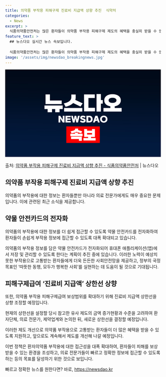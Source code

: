 ```yaml
---
title: 의약품 부작용 피해구제 진료비 지급액 상향 추진  식약처
categories:
  - News
excerpt: >
  식품의약품안전처는 많은 환자들이 의약품 부작용 피해구제 제도의 혜택을 충실히 받을 수 있도록 의약품 부작용 …
feature_text: >
  ## 뉴스다오 실시간 뉴스 속보입니다.

  식품의약품안전처는 많은 환자들이 의약품 부작용 피해구제 제도의 혜택을 충실히 받을 수 있도록 의약품 부작용 …
image: '/assets/img/newsdao_breakingnews.jpg'
---
```


![뉴스다오 속보](/assets/img/newsdao_breakingnews.jpg)

<p>출처: <a href="https://newsdao.kr/2808" rel="dofollow">의약품 부작용 피해구제 진료비 지급액 상향 추진 - 식품의약품안전처</a> | 뉴스다오</p>

<h2>의약품 부작용 피해구제 진료비 지급액 상향 추진</h2>

의약품의 부작용에 대한 정보는 환자들뿐만 아니라 의료 전문가에게도 매우 중요한 문제입니다. 이에 관련된 최근 소식을 제공합니다.

<h2 data-ke-size="size26">약물 안전카드의 전자화</h2>

<p data-ke-size="size16">의약품의 부작용에 대한 정보를 더 쉽게 접근할 수 있도록 약물 안전카드를 전자화하여 환자들이 손쉽게 부작용 정보에 접근할 수 있도록 대폭 확대되고 있습니다.</p>

의약품의 부작용 정보를 담은 약물 안전카드가 전자화되어 휴대폰 애플리케이션(앱)에서 저장 및 관리할 수 있도록 한다는 계획이 추진 중에 있습니다. 이러한 노력이 예상치 못한 부작용으로 고통받는 환자들에게 더욱 든든한 사회안전망을 제공하고, 정부의 국정목표인 ‘따뜻한 동행, 모두가 행복한 사회’를 실현하는 데 도움이 될 것으로 기대됩니다.

<h2 data-ke-size="size26">피해구제급여 ‘진료비 지급액’ 상한선 상향</h2>

<p data-ke-size="size16">또한, 의약품 부작용 피해구제급여 보상범위를 확대하기 위해 진료비 지급액 상한선을 상향 조정할 예정입니다.</p>

현재의 상한선을 설정할 당시 참고한 유사 제도의 금액 증가현황과 수준을 고려하여 환자단체, 의료 전문가, 제약업계와 논의한 뒤, 새로운 상한선을 결정할 예정입니다.

이러한 제도 개선으로 의약품 부작용으로 고통받는 환자들이 더 많은 혜택을 받을 수 있도록 지원하고, 앞으로도 계속해서 제도를 개선해 나갈 예정입니다.

이번 정책은 환자의약품 부작용에 대한 접근성을 대폭 확대하여, 환자들이 피해를 보상받을 수 있는 환경을 조성하고, 의료 전문가들이 빠르고 정확한 정보에 접근할 수 있도록 하는 등의 목표를 달성하기 위한 것으로 보입니다. 

빠르고 정확한 뉴스를 원한다면? 바로, <a href="https://newsdao.kr" rel="dofollow">https://newsdao.kr</a>


    
